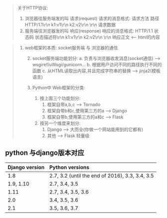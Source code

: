 >关于HTTP协议:
> 	1. 浏览器往服务端发的叫 请求(request)
>     	请求的消息格式:
>     		请求方法 路径 HTTP/1.1\r\n
>     		k1:v1\r\n
>     		k2:v2\r\n
>     		\r\n
>     		请求数据
> 	2. 服务端往浏览器发的叫 响应(response)
>     	响应的消息格式:
>     		HTTP/1.1 状态码 状态描述符\r\n
>     		k1:v1\r\n
>     		k2:v2\r\n
>     		\r\n
>     		响应正文   <-- html的内容
>
>

>
>
>1. web框架的本质:
>    socket服务端  与 浏览器的通信
>
>    	2. socket服务端功能划分:
>    		a. 负责与浏览器收发消息(socket通信)  --> wsgiref/uWsgi/gunicorn...
>    		b. 根据用户访问不同的路径执行不同的函数
>    		c. 从HTML读取出内容,并且完成字符串的替换  --> jinja2(模板语言)
>    		
>    	3. Python中 Web框架的分类:
>    		1. 按上面三个功能划分:
>    			1. 框架自带a,b,c                 --> Tornado
>    			2. 框架自带b和c,使用第三方的a    --> Django
>    			3. 框架自带b,使用第三方的a和c    --> Flask
>    		2. 按另一个维度来划分:
>    			1. Django   --> 大而全(你做一个网站能用到的它都有)
>    			2. 其他     --> Flask 轻量级

## python 与django版本对应


| Django version | Python versions                                 |
| :------------- | :---------------------------------------------- |
| 1.8            | 2.7, 3.2 (until the end of 2016), 3.3, 3.4, 3.5 |
| 1.9, 1.10      | 2.7, 3.4, 3.5                                   |
| 1.11           | 2.7, 3.4, 3.5, 3.6                              |
| 2.0            | 3.4, 3.5, 3.6                                   |
| 2.1            | 3.5, 3.6, 3.7                                   |
